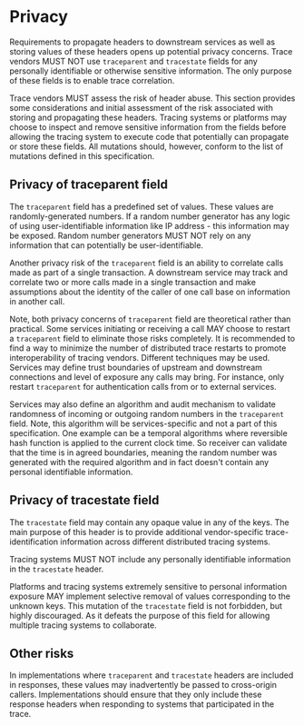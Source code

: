 # Privacy

Requirements to propagate headers to downstream services as well as storing values of these headers opens up potential privacy concerns. Trace vendors MUST NOT use `traceparent` and `tracestate` fields for any personally identifiable or otherwise sensitive information. The only purpose of these fields is to enable trace correlation.

Trace vendors MUST assess the risk of header abuse. This section provides some considerations and initial assessment of the risk associated with storing and propagating these headers. Tracing systems or platforms may choose to inspect and remove sensitive information from the fields before allowing the tracing system to execute code that potentially can propagate or store these fields. All mutations should, however, conform to the list of mutations defined in this specification.

## Privacy of traceparent field

The `traceparent` field has a predefined set of values. These values are randomly-generated numbers. If a random number generator has any logic of using user-identifiable information like IP address - this information may be exposed. Random number generators MUST NOT rely on any information that can potentially be user-identifiable.

Another privacy risk of the `traceparent` field is an ability to correlate calls made as part of a single transaction. A downstream service may track and correlate two or more calls made in a single transaction and make assumptions about the identity of the caller of one call base on information in another call.

Note, both privacy concerns of `traceparent` field are theoretical rather than
practical. Some services initiating or receiving a call MAY choose to restart a
`traceparent` field to eliminate those risks completely. It is recommended to
find a way to minimize the number of <a>distributed trace</a> restarts to promote
interoperability of tracing vendors. Different techniques may be used. Services
may define trust boundaries of upstream and downstream connections and level of
exposure any calls may bring. For instance, only restart `traceparent` for
authentication calls from or to external services.

Services may also define an algorithm and audit mechanism to validate randomness
of incoming or outgoing random numbers in the `traceparent` field. Note, this
algorithm will be services-specific and not a part of this specification. One
example can be a temporal algorithms where reversible hash function is applied
to the current clock time. So receiver can validate that the time is in agreed
boundaries, meaning the random number was generated with the required algorithm
and in fact doesn't contain any personal identifiable information.

## Privacy of tracestate field

The `tracestate` field may contain any opaque value in any of the keys. The main purpose of this header is to provide additional vendor-specific trace-identification information across different distributed tracing systems.

Tracing systems MUST NOT include any personally identifiable information in the `tracestate` header.

Platforms and tracing systems extremely sensitive to personal information exposure MAY implement selective removal of values corresponding to the unknown keys. This mutation of the `tracestate` field is not forbidden, but highly discouraged. As it defeats the purpose of this field for allowing multiple tracing systems to collaborate.

## Other risks

In implementations where `traceparent` and `tracestate` headers are included in
responses, these values may inadvertently be passed to cross-origin callers.
Implementations should ensure that they only include these response headers when
responding to systems that participated in the trace.
